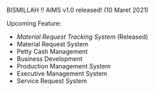 BISMILLAH !!
AIMS v1.0 released! (10 Maret 2021)

Upcoming Feature:
- <i>Material Request Tracking System</i> (Released)
- Material Request System
- Petty Cash Management
- Business Development
- Production Management System
- Executive Management System
- Service Request System
